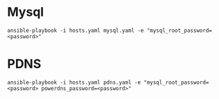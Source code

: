 # Mysql

```
ansible-playbook -i hosts.yaml mysql.yaml -e "mysql_root_password=<password>"
```

# PDNS

```
ansible-playbook -i hosts.yaml pdns.yaml -e "mysql_root_password=<password> powerdns_password=<password>"
```